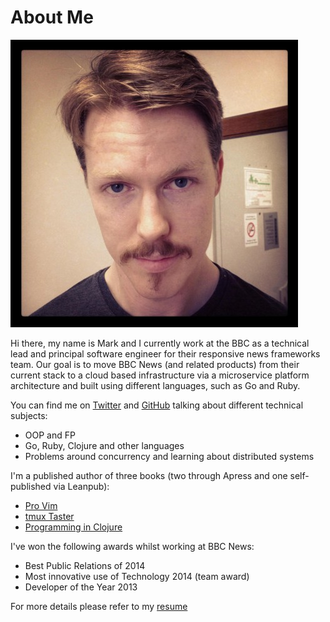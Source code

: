 # About Me

<img src="../images/profile.jpg" class="profile">

Hi there, my name is Mark and I currently work at the BBC as a technical lead and principal software engineer for their responsive news frameworks team. Our goal is to move BBC News (and related products) from their current stack to a cloud based infrastructure via a microservice platform architecture and built using different languages, such as Go and Ruby.

You can find me on [Twitter](http://www.twitter.com/integralist) and [GitHub](https://github.com/integralist) talking about different technical subjects:

- OOP and FP
- Go, Ruby, Clojure and other languages
- Problems around concurrency and learning about distributed systems

I'm a published author of three books (two through Apress and one self-published via Leanpub):

- [Pro Vim](http://www.amazon.co.uk/Pro-Vim-Mark-McDonnell/dp/1484202511/ref=sr_1_1)
- [tmux Taster](http://www.amazon.co.uk/tmux-Taster-Mark-McDonnell-ebook/dp/B00OPTU7LY/ref=sr_1_1)
- [Programming in Clojure](https://leanpub.com/programming-clojure/)

I've won the following awards whilst working at BBC News:

- Best Public Relations of 2014
- Most innovative use of Technology 2014 (team award)
- Developer of the Year 2013

For more details please refer to my [resume](http://www.integralist.co.uk/Resume/)
